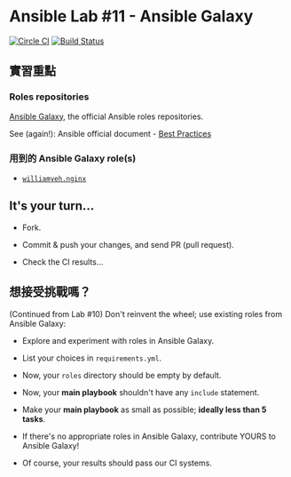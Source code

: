 Ansible Lab #11 - Ansible Galaxy
===

[![Circle CI](https://circleci.com/gh/softarch-school/ansible-workshop.svg?style=shield)](https://circleci.com/gh/softarch-school/ansible-workshop) [![Build Status](https://travis-ci.org/softarch-school/ansible-workshop.svg?branch=master)](https://travis-ci.org/softarch-school/ansible-workshop)


## 實習重點


### Roles repositories

[Ansible Galaxy](https://galaxy.ansible.com/), the official Ansible roles repositories.

See (again!): Ansible official document - [Best Practices](http://docs.ansible.com/ansible/playbooks_best_practices.html#directory-layout)



### 用到的 Ansible Galaxy role(s)

- [`williamyeh.nginx`](https://galaxy.ansible.com/detail#/role/2245)


## It's your turn...

- Fork.

- Commit & push your changes, and send PR (pull request).

- Check the CI results...


## 想接受挑戰嗎？

(Continued from Lab #10) Don't reinvent the wheel; use existing roles from Ansible Galaxy:

- Explore and experiment with roles in Ansible Galaxy.

- List your choices in `requirements.yml`.

- Now, your `roles` directory should be empty by default.

- Now, your **main playbook** shouldn't have any `include` statement.

- Make your **main playbook** as small as possible; **ideally less than 5 tasks**.

- If there's no appropriate roles in Ansible Galaxy, contribute YOURS to Ansible Galaxy!

- Of course, your results should pass our CI systems.
